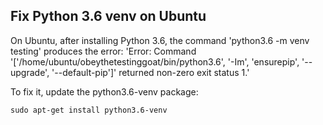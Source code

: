 ## Fix Python 3.6 venv on Ubuntu

On Ubuntu, after installing Python 3.6, the command 'python3.6 -m venv testing' produces the error:
'Error: Command '['/home/ubuntu/obeythetestinggoat/bin/python3.6', '-Im', 'ensurepip', '--upgrade', '--default-pip']' returned non-zero exit status 1.'

To fix it, update the python3.6-venv package:

```shell
sudo apt-get install python3.6-venv
```